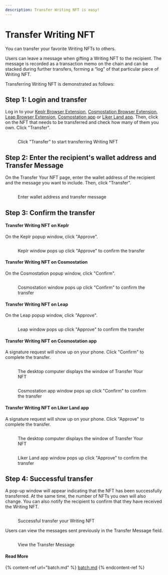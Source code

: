 ```yaml
---
description: Transfer Writing NFT is easy!
---
```


# Transfer Writing NFT

You can transfer your favorite Writing NFTs to others.

Users can leave a message when gifting a Writing NFT to the recipient. The message is recorded as a transaction memo on the chain and can be stacked during further transfers, forming a “log” of that particular piece of Writing NFT.

Transferring Writing NFT is demonstrated as follows:

## Step 1: Login and transfer

Log in to your [Keplr Browser Extension](../../wallet/keplr/), [Cosmostation Browser Extension](../../wallet/cosmostation/), [Leap Browser Extension](../../wallet/leap/), [Cosmostation app](../../wallet/cosmostation-app/) or [Liker Land app](../../../user-guide/liker-land/download.md). Then, click on the NFT that needs to be transferred and check how many of them you own. Click "Transfer".

<figure><img src="../../../.gitbook/assets/NFT Transfer 1-en.png" alt=""><figcaption><p>Click "Transfer" to start transferring Writing NFT</p></figcaption></figure>

## Step 2: Enter the recipient's wallet address and Transfer Message

On the Transfer Your NFT page, enter the wallet address of the recipient and the message you want to include. Then, click "Transfer".

<figure><img src="../../../.gitbook/assets/NFT Transfer 2-en.png" alt=""><figcaption><p>Enter wallet address and transfer message</p></figcaption></figure>

## Step 3: Confirm the transfer

#### Transfer Writing NFT on Keplr

On the Keplr popup window, click "Approve".

<figure><img src="../../../.gitbook/assets/NFT Transfer 3-en.png" alt=""><figcaption><p>Keplr window pops up click "Approve" to confirm the transfer</p></figcaption></figure>

#### Transfer Writing NFT on Cosmostation

On the Cosmostation popup window, click "Confirm".

<figure><img src="../../../.gitbook/assets/NFT Transfer 3-en (1).png" alt=""><figcaption><p>Cosmostation window pops up click "Confirm" to confirm the transfer</p></figcaption></figure>

#### Transfer Writing NFT on Leap

On the Leap popup window, click "Approve".

<figure><img src="../../../.gitbook/assets/NFT Transfer 11-en.png" alt=""><figcaption><p>Leap window pops up click "Approve" to confirm the transfer</p></figcaption></figure>

#### Transfer Writing NFT on Cosmostation app

A signature request will show up on your phone. Click "Confirm" to complete the transfer.

<figure><img src="../../../.gitbook/assets/NFT Transfer 4-en (1).png" alt=""><figcaption><p>The desktop computer displays the window of Transfer Your NFT</p></figcaption></figure>

<figure><img src="../../../.gitbook/assets/NFT Transfer 10.png" alt=""><figcaption><p>Cosmostation app window pops up click "Confirm" to confirm the transfer</p></figcaption></figure>

#### Transfer Writing NFT on Liker Land app

A signature request will show up on your phone. Click "Approve" to complete the transfer.

<figure><img src="../../../.gitbook/assets/NFT Transfer 9-en.png" alt=""><figcaption><p>The desktop computer displays the window of Transfer Your NFT</p></figcaption></figure>

<figure><img src="../../../.gitbook/assets/NFT Transfer 6-en.png" alt=""><figcaption><p>Liker Land app window pops up click "Approve" to confirm the transfer</p></figcaption></figure>

## Step 4: Successful transfer

A pop-up window will appear indicating that the NFT has been successfully transferred. At the same time, the number of NFTs you own will also change. You can also notify the recipient to confirm that they have received the Writing NFT.

<figure><img src="../../../.gitbook/assets/NFT Transfer 4-en.png" alt=""><figcaption><p>Successful transfer your Writing NFT</p></figcaption></figure>

Users can view the messages sent previously in the Transfer Message field.

<figure><img src="../../../.gitbook/assets/NFT Transfer 8.png" alt=""><figcaption><p>View the Transfer Message</p></figcaption></figure>

#### Read More

{% content-ref url="batch.md" %}
[batch.md](batch.md)
{% endcontent-ref %}
